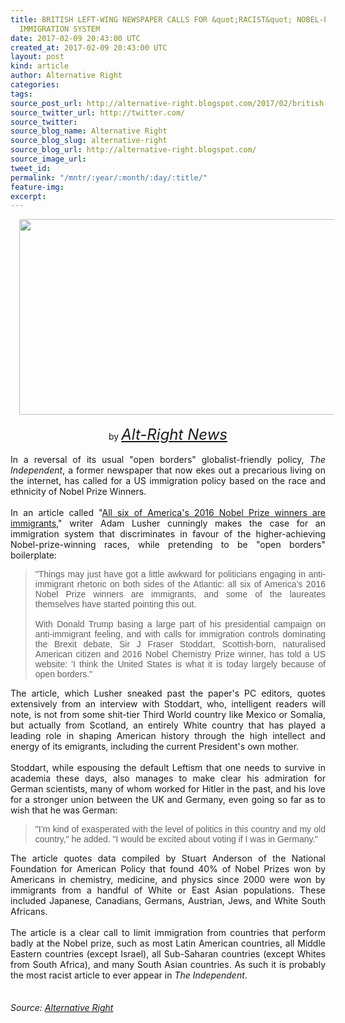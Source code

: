 ```yaml
---
title: BRITISH LEFT-WING NEWSPAPER CALLS FOR &quot;RACIST&quot; NOBEL-PRIZE-BASED
  IMMIGRATION SYSTEM
date: 2017-02-09 20:43:00 UTC
created_at: 2017-02-09 20:43:00 UTC
layout: post
kind: article
author: Alternative Right
categories: 
tags: 
source_post_url: http://alternative-right.blogspot.com/2017/02/british-left-wing-newspaper-calls-for.html
source_twitter_url: http://twitter.com/
source_twitter: 
source_blog_name: Alternative Right
source_blog_slug: alternative-right
source_blog_url: http://alternative-right.blogspot.com/
source_image_url: 
tweet_id: 
permalink: "/mntr/:year/:month/:day/:title/"
feature-img: 
excerpt: 
---
```

<div dir="ltr" style="text-align: left;"><div class="separator" style="clear: both; text-align: center;"><a href="https://4.bp.blogspot.com/-vFv4O81VCgg/WJzRs751CTI/AAAAAAAAVLk/-kgcQW2PAiQ-a3YuyBdGaeJ2O8uQUWPJgCLcB/s1600/aa0b6993ca92cb69bd71e1e0a57d7e60.jpg" style="margin-left: 1em; margin-right: 1em;"><img border="0" height="313" src="https://4.bp.blogspot.com/-vFv4O81VCgg/WJzRs751CTI/AAAAAAAAVLk/-kgcQW2PAiQ-a3YuyBdGaeJ2O8uQUWPJgCLcB/s400/aa0b6993ca92cb69bd71e1e0a57d7e60.jpg" width="550"></a></div><div style="text-align: center;"><br></div><div style="text-align: center;">by <span style="font-size: x-large;"><i><a href="http://alt-right-news.blogspot.com/">Alt-Right News</a></i></span></div><br><div style="text-align: justify;">In a reversal of its usual "open borders" globalist-friendly policy, <i>The Independent</i>, a former newspaper that now ekes out a precarious living on the internet, has called for a US immigration policy based on the race and ethnicity of Nobel Prize Winners. <br><br><a name="more"></a>In an article called "<a href="http://www.independent.co.uk/news/world/americas/nobel-prize-winners-immigrants-us-donald-trump-brexit-immigration-racism-post-referendum-racism-a7355406.html">All six of America's 2016 Nobel Prize winners are immigrants</a>," writer Adam Lusher cunningly makes the case for an immigration system that discriminates in favour of the higher-achieving Nobel-prize-winning races, while pretending to be "open borders" boilerplate:</div><blockquote class="tr_bq" style="text-align: justify;"><span style='font-family: "verdana" , sans-serif;'>"Things may just have got a little awkward for politicians engaging in anti-immigrant rhetoric on both sides of the Atlantic: all six of America’s 2016 Nobel Prize winners are immigrants, and some of the laureates themselves have started pointing this out. <br><br>With Donald Trump basing a large part of his presidential campaign on anti-immigrant feeling, and with calls for immigration controls dominating the Brexit debate, Sir J Fraser Stoddart, Scottish-born, naturalised American citizen and 2016 Nobel Chemistry Prize winner, has told a US website: 'I think the United States is what it is today largely because of open borders."</span></blockquote><div style="text-align: justify;">The article, which Lusher sneaked past the paper's PC editors, quotes extensively from an interview with Stoddart, who, intelligent readers will note, is not from some shit-tier Third World country like Mexico or Somalia, but actually from Scotland, an entirely White country that has played a leading role in shaping American history through the high intellect and energy of its emigrants, including the current President's own mother. </div><div style="text-align: justify;"><br></div><div style="text-align: justify;">Stoddart, while espousing the default Leftism that one needs to survive in academia these days, also manages to make clear his admiration for German scientists, many of whom worked for Hitler in the past, and his love for a stronger union between the UK and Germany, even going so far as to wish that he was German:</div><div style="text-align: justify;"><blockquote class="tr_bq"><span style='font-family: "verdana" , sans-serif;'>"I’m kind of exasperated with the level of politics in this country and my old country," he added. "I would be excited about voting if I was in Germany."</span></blockquote></div><div style="text-align: justify;">The article quotes data compiled by Stuart Anderson of the National Foundation for American Policy that found 40% of Nobel Prizes won by Americans in chemistry, medicine, and physics since 2000 were won by immigrants from a handful of White or East Asian populations. These included Japanese, Canadians, Germans, Austrian, Jews, and White South Africans.</div><div style="text-align: justify;"><br></div><div style="text-align: justify;">The article is a clear call to limit immigration from countries that perform badly at the Nobel prize, such as most Latin American countries, all Middle Eastern countries (except Israel), all Sub-Saharan countries (except Whites from South Africa), and many South Asian countries. As such it is probably the most racist article to ever appear in <i>The Independent</i>.<br><br><div style="text-align: center;"><span style="font-family: inherit;"> <img alt="" border="0" height="1" src="https://www.paypalobjects.com/en_US/i/scr/pixel.gif" width="1"></span></div></div></div><img src="http://feeds.feedburner.com/~r/blogspot/SBfLZ/~4/FhtDkhD06SE" height="1" width="1" alt=""><div class="">
    <i>Source: <a href="http://alternative-right.blogspot.com/">Alternative Right</a></i>
</div>
